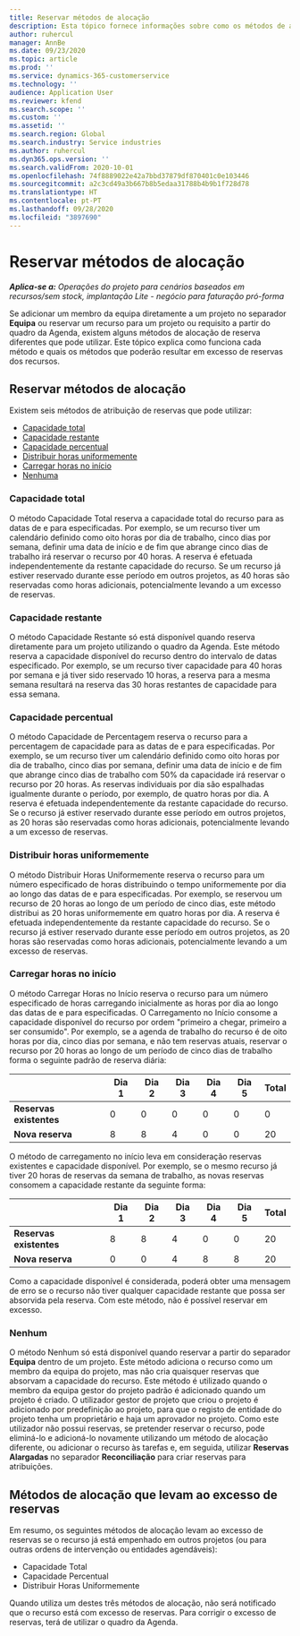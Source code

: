```yaml
---
title: Reservar métodos de alocação
description: Esta tópico fornece informações sobre como os métodos de atribuição de reservas funcionam nas Operações do Projeto.
author: ruhercul
manager: AnnBe
ms.date: 09/23/2020
ms.topic: article
ms.prod: ''
ms.service: dynamics-365-customerservice
ms.technology: ''
audience: Application User
ms.reviewer: kfend
ms.search.scope: ''
ms.custom: ''
ms.assetid: ''
ms.search.region: Global
ms.search.industry: Service industries
ms.author: ruhercul
ms.dyn365.ops.version: ''
ms.search.validFrom: 2020-10-01
ms.openlocfilehash: 74f8889022e42a7bbd37879df870401c0e103446
ms.sourcegitcommit: a2c3cd49a3b667b8b5edaa31788b4b9b1f728d78
ms.translationtype: HT
ms.contentlocale: pt-PT
ms.lasthandoff: 09/28/2020
ms.locfileid: "3897690"
---
```

# <a name="booking-allocation-methods"></a>Reservar métodos de alocação

_**Aplica-se a:** Operações do projeto para cenários baseados em recursos/sem stock, implantação Lite - negócio para faturação pró-forma_

Se adicionar um membro da equipa diretamente a um projeto no separador **Equipa** ou reservar um recurso para um projeto ou requisito a partir do quadro da Agenda, existem alguns métodos de alocação de reserva diferentes que pode utilizar. Este tópico explica como funciona cada método e quais os métodos que poderão resultar em excesso de reservas dos recursos.

## <a name="booking-allocation-methods"></a>Reservar métodos de alocação

Existem seis métodos de atribuição de reservas que pode utilizar:

- [Capacidade total](#full)
- [Capacidade restante](#remaining)
- [Capacidade percentual](#percentage)
- [Distribuir horas uniformemente](#evenly)
- [Carregar horas no início](#front)
- [Nenhuma](#none)

### <a name="full-capacity"></a><a name="full"></a>Capacidade total 
O método Capacidade Total reserva a capacidade total do recurso para as datas de e para especificadas. Por exemplo, se um recurso tiver um calendário definido como oito horas por dia de trabalho, cinco dias por semana, definir uma data de início e de fim que abrange cinco dias de trabalho irá reservar o recurso por 40 horas. A reserva é efetuada independentemente da restante capacidade do recurso. Se um recurso já estiver reservado durante esse período em outros projetos, as 40 horas são reservadas como horas adicionais, potencialmente levando a um excesso de reservas.

### <a name="remaining-capacity"></a><a name="remaining"></a>Capacidade restante
O método Capacidade Restante só está disponível quando reserva diretamente para um projeto utilizando o quadro da Agenda. Este método reserva a capacidade disponível do recurso dentro do intervalo de datas especificado. Por exemplo, se um recurso tiver capacidade para 40 horas por semana e já tiver sido reservado 10 horas, a reserva para a mesma semana resultará na reserva das 30 horas restantes de capacidade para essa semana.

### <a name="percentage-capacity"></a><a name="percentage"></a>Capacidade percentual
O método Capacidade de Percentagem reserva o recurso para a percentagem de capacidade para as datas de e para especificadas. Por exemplo, se um recurso tiver um calendário definido como oito horas por dia de trabalho, cinco dias por semana, definir uma data de início e de fim que abrange cinco dias de trabalho com 50% da capacidade irá reservar o recurso por 20 horas. As reservas individuais por dia são espalhadas igualmente durante o período, por exemplo, de quatro horas por dia. A reserva é efetuada independentemente da restante capacidade do recurso. Se o recurso já estiver reservado durante esse período em outros projetos, as 20 horas são reservadas como horas adicionais, potencialmente levando a um excesso de reservas.

### <a name="evenly-distribute-hours"></a><a name="evenly"></a>Distribuir horas uniformemente
O método Distribuir Horas Uniformemente reserva o recurso para um número especificado de horas distribuindo o tempo uniformemente por dia ao longo das datas de e para especificadas. Por exemplo, se reservou um recurso de 20 horas ao longo de um período de cinco dias, este método distribui as 20 horas uniformemente em quatro horas por dia. A reserva é efetuada independentemente da restante capacidade do recurso. Se o recurso já estiver reservado durante esse período em outros projetos, as 20 horas são reservadas como horas adicionais, potencialmente levando a um excesso de reservas.

### <a name="front-load-hours"></a><a name="front"></a>Carregar horas no início
O método Carregar Horas no Início reserva o recurso para um número especificado de horas carregando inicialmente as horas por dia ao longo das datas de e para especificadas. O Carregamento no Início consome a capacidade disponível do recurso por ordem "primeiro a chegar, primeiro a ser consumido". Por exemplo, se a agenda de trabalho do recurso é de oito horas por dia, cinco dias por semana, e não tem reservas atuais, reservar o recurso por 20 horas ao longo de um período de cinco dias de trabalho forma o seguinte padrão de reserva diária: 

|                           |    Dia 1    |    Dia 2    |    Dia 3    |    Dia 4    |    Dia 5    |    Total    |
|---------------------------|-------------|-------------|-------------|-------------|-------------|-------------|
|    **Reservas existentes**    |    0        |    0        |    0        |    0        |    0        |    0        |
|    **Nova reserva**          |    8        |    8        |    4        |    0        |    0        |    20       |

O método de carregamento no início leva em consideração reservas existentes e capacidade disponível. Por exemplo, se o mesmo recurso já tiver 20 horas de reservas da semana de trabalho, as novas reservas consomem a capacidade restante da seguinte forma:

|                     | Dia 1 | Dia 2 | Dia 3 | Dia 4 | Dia 5 | Total |
|---------------------|-------|-------|-------|-------|-------|-------|
| **Reservas existentes** | 8     | 8     | 4     | 0     | 0     | 20    |
| **Nova reserva**       | 0     | 0     | 4     | 8     | 8     | 20    |

Como a capacidade disponível é considerada, poderá obter uma mensagem de erro se o recurso não tiver qualquer capacidade restante que possa ser absorvida pela reserva. Com este método, não é possível reservar em excesso.

### <a name="none"></a><a name="none"></a>Nenhum
O método Nenhum só está disponível quando reservar a partir do separador **Equipa** dentro de um projeto. Este método adiciona o recurso como um membro da equipa do projeto, mas não cria quaisquer reservas que absorvam a capacidade do recurso. Este método é utilizado quando o membro da equipa gestor do projeto padrão é adicionado quando um projeto é criado. O utilizador gestor de projeto que criou o projeto é adicionado por predefinição ao projeto, para que o registo de entidade do projeto tenha um proprietário e haja um aprovador no projeto. Como este utilizador não possui reservas, se pretender reservar o recurso, pode eliminá-lo e adicioná-lo novamente utilizando um método de alocação diferente, ou adicionar o recurso às tarefas e, em seguida, utilizar **Reservas Alargadas** no separador **Reconciliação** para criar reservas para atribuições.

## <a name="allocation-methods-that-lead-to-overbooking"></a>Métodos de alocação que levam ao excesso de reservas
Em resumo, os seguintes métodos de alocação levam ao excesso de reservas se o recurso já está empenhado em outros projetos (ou para outras ordens de intervenção ou entidades agendáveis):

- Capacidade Total
- Capacidade Percentual
- Distribuir Horas Uniformemente

Quando utiliza um destes três métodos de alocação, não será notificado que o recurso está com excesso de reservas. Para corrigir o excesso de reservas, terá de utilizar o quadro da Agenda.
